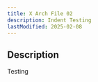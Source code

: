 ```yaml
---
title: X Arch File 02
description: Indent Testing
lastModified: 2025-02-08
---
```


## Description

Testing 